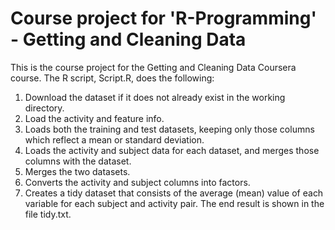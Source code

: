 # Course project for 'R-Programming' - Getting and Cleaning Data
This is the course project for the Getting and Cleaning Data Coursera course. The R script, Script.R, does the following:
1. Download the dataset if it does not already exist in the working directory.
2. Load the activity and feature info.
3. Loads both the training and test datasets, keeping only those columns which reflect a mean or standard deviation.
4. Loads the activity and subject data for each dataset, and merges those columns with the dataset.
5. Merges the two datasets.
6. Converts the activity and subject columns into factors.
7. Creates a tidy dataset that consists of the average (mean) value of each variable for each subject and activity pair.
The end result is shown in the file tidy.txt.
